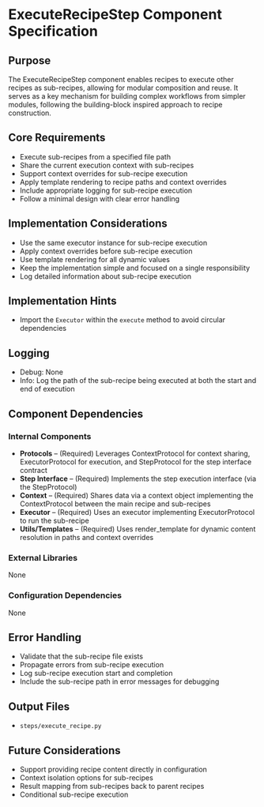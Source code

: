 # ExecuteRecipeStep Component Specification

## Purpose

The ExecuteRecipeStep component enables recipes to execute other recipes as sub-recipes, allowing for modular composition and reuse. It serves as a key mechanism for building complex workflows from simpler modules, following the building-block inspired approach to recipe construction.

## Core Requirements

- Execute sub-recipes from a specified file path
- Share the current execution context with sub-recipes
- Support context overrides for sub-recipe execution
- Apply template rendering to recipe paths and context overrides
- Include appropriate logging for sub-recipe execution
- Follow a minimal design with clear error handling

## Implementation Considerations

- Use the same executor instance for sub-recipe execution
- Apply context overrides before sub-recipe execution
- Use template rendering for all dynamic values
- Keep the implementation simple and focused on a single responsibility
- Log detailed information about sub-recipe execution

## Implementation Hints

- Import the `Executor` within the `execute` method to avoid circular dependencies

## Logging

- Debug: None
- Info: Log the path of the sub-recipe being executed at both the start and end of execution

## Component Dependencies

### Internal Components

- **Protocols** – (Required) Leverages ContextProtocol for context sharing, ExecutorProtocol for execution, and StepProtocol for the step interface contract
- **Step Interface** – (Required) Implements the step execution interface (via the StepProtocol)
- **Context** – (Required) Shares data via a context object implementing the ContextProtocol between the main recipe and sub-recipes
- **Executor** – (Required) Uses an executor implementing ExecutorProtocol to run the sub-recipe
- **Utils/Templates** – (Required) Uses render_template for dynamic content resolution in paths and context overrides

### External Libraries

None

### Configuration Dependencies

None

## Error Handling

- Validate that the sub-recipe file exists
- Propagate errors from sub-recipe execution
- Log sub-recipe execution start and completion
- Include the sub-recipe path in error messages for debugging

## Output Files

- `steps/execute_recipe.py`

## Future Considerations

- Support providing recipe content directly in configuration
- Context isolation options for sub-recipes
- Result mapping from sub-recipes back to parent recipes
- Conditional sub-recipe execution
